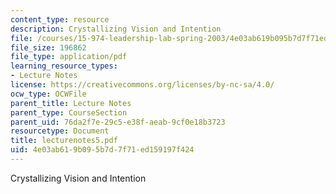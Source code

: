 ```yaml
---
content_type: resource
description: Crystallizing Vision and Intention
file: /courses/15-974-leadership-lab-spring-2003/4e03ab619b095b7d7f71ed159197f424_lecturenotes5.pdf
file_size: 196862
file_type: application/pdf
learning_resource_types:
- Lecture Notes
license: https://creativecommons.org/licenses/by-nc-sa/4.0/
ocw_type: OCWFile
parent_title: Lecture Notes
parent_type: CourseSection
parent_uid: 76da2f7e-29c5-e38f-aeab-9cf0e18b3723
resourcetype: Document
title: lecturenotes5.pdf
uid: 4e03ab61-9b09-5b7d-7f71-ed159197f424
---
```

Crystallizing Vision and Intention